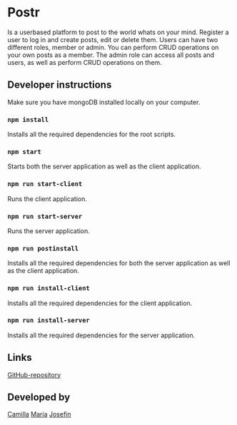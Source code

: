 # Postr
Is a userbased platform to post to the world whats on your mind. 
Register a user to log in and create posts, edit or delete them. Users can have two different roles, member or admin. You can perform CRUD operations on your own posts as a member. The admin role can access all posts and users, as well as perform CRUD operations on them.
## Developer instructions

Make sure you have mongoDB installed locally on your computer.
### `npm install`

Installs all the required dependencies for the root scripts.

### `npm start`

Starts both the server application as well as the client application.

### `npm run start-client`

Runs the client application.

### `npm run start-server`

Runs the server application.

### `npm run postinstall`

Installs all the required dependencies for both the server application as well as the client application.

### `npm run install-client`

Installs all the required dependencies for the client application.

### `npm run install-server`

Installs all the required dependencies for the server application.

## Links
[GitHub-repository](https://github.com/mariahelenanoren/user-based-content)
## Developed by
[Camilla](https://github.com/millifrill)
[Maria](https://github.com/mariahelenanoren)
[Josefin](https://github.com/jenerlov)

